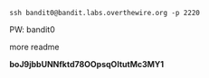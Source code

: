 `ssh bandit0@bandit.labs.overthewire.org -p 2220`

PW: bandit0

more readme

**boJ9jbbUNNfktd78OOpsqOltutMc3MY1**
